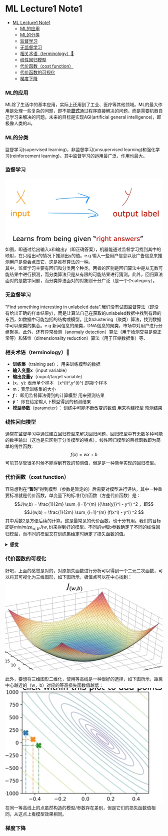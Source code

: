 # ML Lecture1 Note1
- [ML Lecture1 Note1](#ml-lecture1-note1)
    - [ML的应用](#ml的应用)
    - [ML的分类](#ml的分类)
    - [监督学习](#监督学习)
    - [无监督学习](#无监督学习)
    - [相关术语（terminology）🧐](#相关术语terminology)
    - [线性回归模型](#线性回归模型)
    - [代价函数（cost function）](#代价函数cost-function)
    - [代价函数的可视化](#代价函数的可视化)
    - [梯度下降](#梯度下降)

### ML的应用
ML除了生活中的基本应用，实际上还用到了工业、医疗等其他领域。ML的最大作用是处理一些复杂的问题，即不能**显式**通过程序直接解决的问题，而是需要机器自己学习来解决的问题。未来的目标是实现AGI(artificial general intelligence)，即极像人类的ai。
### ML的分类
监督学习(supervised learning)，非监督学习(unsupervised learning)和强化学习(reinforcement learning)。其中监督学习的运用最广泛，作用也最大。    

### 监督学习
![](2023-02-21-00-00-47.png)
如图，即通过给出输入x和输出y（即正确答案），机器能通过监督学习找到其中的映射，在只给出x的情况下推测出y的值。e.g.输入一些用户信息以及广告信息来推测用户是否会点击它，这是推荐算法的一种。  
其中，监督学习主要有回归和分类两个种类。两者的区别是回归算法中是从无数可能结果中进行预测，而分类算法只是从有限的可能结果进行猜测。此外，回归算法面对的是数字问题，而分类算法面对的对象则十分广泛（是一个个category）。

### 无监督学习
"Find something interesting in unlabeled data".我们没有试图监督算法（即没有给出正确的样本结果y），而是让算法自己在获取的unlabeled数据中找到有趣的东西，如数据中可能包括的结构或模型。比如clustering（聚类）算法，找到数据中可以聚类的集合。e.g.新闻信息的聚类，DNA信息的聚类，市场中对用户进行分组聚类。此外，还有异常检测（anomaly detection）算法（用于检测交易是否正常等）和降维（dimensionality reduction）算法（用于压缩数据集）等、

### 相关术语（terminology）🧐
- **训练集**（training set）： 用来训练模型的数据
- **输入变量x**（input variable）
- **输出变量y**（ouput/target variable）
- (x，y): 表示单个样本   （x^(i)^,y^(i)^) 即第i个样本
- m：表示训练集的大小
- **$f$**： 即用监督算法得到的计算模型 用来预测结果
- **$\hat{y}$**： 即在给定输入下模型得到的预测结果
- **模型参数**（parameter）： 训练中可能不断改变的数值 用来构建模型 预测结果

### 线性回归模型
通常在监督学习中通过建立回归模型来解决回归问题，回归模型中有无数多种可能的数字输出（这也是它区别于分类模型的特点）。线性回归模型的目标函数即为简单的线性函数:  
$$f(x) = wx + b$$
可见其尽管很多时候不能得到有效的预测值，但是是一种简单实现的回归模型。

### 代价函数（cost function）
容易想到在“**暂时**”得到模型（参数是暂定的）后需要对模型进行评估，其中一种重要标准就是代价函数，单变量下的标准代价函数（方差代价函数）是：
$$J(w,b) = \frac{1}{2m} \sum_{i=1}^{m} ({\hat{y}}^i - y^i) ^2 ，即$$
$$J(w,b) = \frac{1}{2m} \sum_{i=1}^{m} (f(x^i) - y^i) ^2  $$
其中系数2是方便后续的计算。这是最常见的代价函数，也十分有用。我们的目标即是${minimize}_{w,b}J(w,b)$来得到好的模型。不同的w和b参数确定了不同的线性回归模型，而不同的模型又在训练集给定时确定了损失函数的值。

<details>
<summary><b>感觉</b></summary>
<p> 其实训练集不变时，参数直接决定了损失函数值，这样看下来感觉就是求一个二元二次函数的极小值问题...</p>
</details>


### 代价函数的可视化
好吧，上面的感觉是对的，对原损失函数进行分析可以得到一个二元二次函数，可以将其可视化为三维图形，如下图所示，极值点可以在中心找到：
![](2023-02-21-20-55-07.png)    

此外，要想将三维图形二维化，使用等高线是一种很好的选择，如下图所示，距离中心越近的（w，b）对应的等高损失函数值越低：
![](2023-02-21-20-57-04.png)  
在同一等高线上的点虽然构造的模型/参数存在差别，但是它们的损失函数值相同，从这点上看模型效果相同。

### 梯度下降


